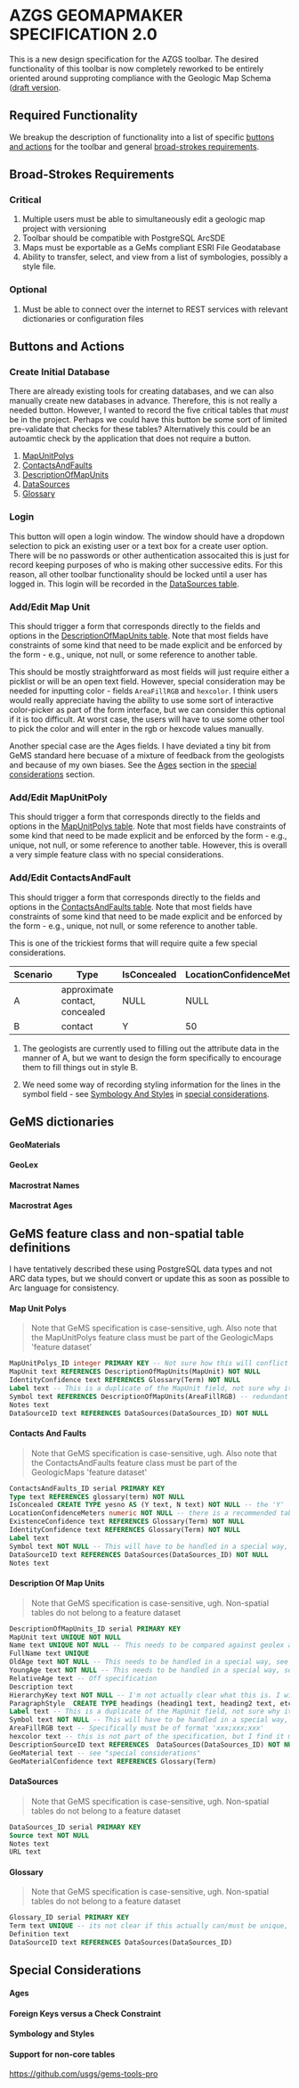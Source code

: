 # AZGS GEOMAPMAKER SPECIFICATION 2.0
This is a new design specification for the AZGS toolbar. The desired functionality of this toolbar is now completely reworked to be entirely oriented around supproting compliance with the Geologic Map Schema ([draft version](https://ngmdb.usgs.gov/Info/standards/GeMS/docs/GeMSv2_draft7g_ProvisionalRelease.pdf).

## Required Functionality
We breakup the description of functionality into a list of specific [buttons and actions](#buttons) for the toolbar and general [broad-strokes requirements](#broad-strokes-requirements).

## Broad-Strokes Requirements

### Critical 
1. Multiple users must be able to simultaneously edit a geologic map project with versioning
2. Toolbar should be compatible with PostgreSQL ArcSDE
3. Maps must be exportable as a GeMs compliant ESRI File Geodatabase
4. Ability to transfer, select, and view from a list of symbologies, possibly a style file.

### Optional 
1. Must be able to connect over the internet to REST services with relevant dictionaries or configuration files

## Buttons and Actions

### Create Initial Database
There are already existing tools for creating databases, and we can also manually create new databases in advance. Therefore, this is not really a needed button. However, I wanted to record the five critical tables that *must* be in the project. Perhaps we could have this button be some sort of limited pre-validate that checks for these tables? Alternatively this could be an autoamtic check by the application that does not require a button.

1. [MapUnitPolys](#map-unit-polys)
2. [ContactsAndFaults](#contacts-and-faults)
3. [DescriptionOfMapUnits](#description-of-map-units) 
4. [DataSources](#data-sources)
5. [Glossary](#glossary)

### Login
This button will open a login window. The window should have a dropdown selection to pick an existing user or a text box for a create user option. There will be no passwords or other authentication assocaited this is just for record keeping purposes of who is making other successive edits. For this reason, all other toolbar functionality should be locked until a user has logged in. This login will be recorded in the [DataSources table](data-sources).

### Add/Edit Map Unit
This should trigger a form that corresponds directly to the fields and options in the [DescriptionOfMapUnits table](#description-of-map-units). Note that most fields have constraints of some kind that need to be made explicit and be enforced by the form - e.g., unique, not null, or some reference to another table.

This should be mostly straightforward as most fields will just require either a picklist or will be an open text field. However, special consideration may be needed for inputting color - fields `AreaFillRGB` and `hexcolor`. I think users would really appreciate having the ability to use some sort of interactive color-picker as part of the form interface, but we can consider this optional if it is too difficult. At worst case, the users will have to use some other tool to pick the color and will enter in the rgb or hexcode values manually.

Another special case are the Ages fields. I have deviated a tiny bit from GeMS standard here becuase of a mixture of feedback from the geologists and because of my own biases. See the [Ages](#ages) section in the [special considerations](#special-considerations) section.

### Add/Edit MapUnitPoly
This should trigger a form that corresponds directly to the fields and options in the [MapUnitPolys table](#map-unit-polys). Note that most fields have constraints of some kind that need to be made explicit and be enforced by the form - e.g., unique, not null, or some reference to another table. However, this is overall a very simple feature class with no special considerations.

### Add/Edit ContactsAndFault
This should trigger a form that corresponds directly to the fields and options in the [ContactsAndFaults table](#contacts-and-faults). Note that most fields have constraints of some kind that need to be made explicit and be enforced by the form - e.g., unique, not null, or some reference to another table. 

This is one of the trickiest forms that will require quite a few special considerations.

Scenario | Type | IsConcealed | LocationConfidenceMeters | Symbol
---- | ---- | ---- | ---- | ---- |
A | approximate contact, concealed | NULL | NULL | 1.0.1
B | contact | Y | 50 | 1.0.1

1. The geologists are currently used to filling out the attribute data in the manner of A, but we want to design the form specifically to encourage them to fill things out in style B.

2. We need some way of recording styling information for the lines in the symbol field - see [Symbology And Styles](#symbology-and-styles) in [special considerations](#special-considerations).

## GeMS dictionaries
#### GeoMaterials
#### GeoLex
#### Macrostrat Names
#### Macrostrat Ages

## GeMS feature class and non-spatial table definitions
I have tentatively described these using PostgreSQL data types and not ARC data types, but we should convert or update this as soon as possible to Arc language for consistency.

#### Map Unit Polys
> Note that GeMS specification is case-sensitive, ugh. Also note that the MapUnitPolys feature class must be part of the GeologicMaps 'feature dataset'

````SQL
MapUnitPolys_ID integer PRIMARY KEY -- Not sure how this will conflict witht he arc OBJECTID, ugh
MapUnit text REFERENCES DescriptionOfMapUnits(MapUnit) NOT NULL
IdentityConfidence text REFERENCES Glossary(Term) NOT NULL
Label text -- This is a duplicate of the MapUnit field, not sure why it exists, can be left blank, but the field should be there
Symbol text REFERENCES DescriptionOfMapUnits(AreaFillRGB) -- redundant with DMU, but required by spec
Notes text
DataSourceID text REFERENCES DataSources(DataSources_ID) NOT NULL
````

#### Contacts And Faults
> Note that GeMS specification is case-sensitive, ugh. Also note that the ContactsAndFaults feature class must be part of the GeologicMaps 'feature dataset'

````SQL
ContactsAndFaults_ID serial PRIMARY KEY
Type text REFERENCES glossary(term) NOT NULL
IsConcealed CREATE TYPE yesno AS (Y text, N text) NOT NULL -- the 'Y' 'N' is part of the spec
LocationConfidenceMeters numeric NOT NULL -- there is a recommended table of values for this, see "special considerations section"
ExistenceConfidence text REFERENCES Glossary(Term) NOT NULL
IdentityConfidence text REFERENCES Glossary(Term) NOT NULL
Label text
Symbol text NOT NULL -- This will have to be handled in a special way, see "special considerations section"
DataSourceID text REFERENCES DataSources(DataSources_ID) NOT NULL
Notes text
````

#### Description Of Map Units
> Note that GeMS specification is case-sensitive, ugh. Non-spatial tables do not belong to a feature dataset

````SQL
DescriptionOfMapUnits_ID serial PRIMARY KEY
MapUnit text UNIQUE NOT NULL
Name text UNIQUE NOT NULL -- This needs to be compared against geolex and macrostrt, see "NAME CHECK BUTTON" section.
FullName text UNIQUE
OldAge text NOT NULL -- This needs to be handled in a special way, see "special considerations"
YoungAge text NOT NULL -- This needs to be handled in a special way, see "special considerations"
RelativeAge text -- Off specification
Description text
HierarchyKey text NOT NULL -- I'm not actually clear what this is. I will have to look at some practical examples.
ParagraphStyle  CREATE TYPE headings (heading1 text, heading2 text, etc.) NOT NULL
Label text -- This is a duplicate of the MapUnit field, not sure why it exists, can be left blank, but the field should be there
Symbol text NOT NULL -- This will have to be handled in a special way, see "special considerations section"
AreaFillRGB text -- Specifically must be of format 'xxx;xxx;xxx'
hexcolor text -- this is not part of the specification, but I find it more useful than RGB so I've added it as another field
DescriptionSourceID text REFERENCES  DataSources(DataSources_ID) NOT NULL
GeoMaterial text -- see "special considerations" 
GeoMaterialConfidence text REFERENCES Glossary(Term)
````

#### DataSources
> Note that GeMS specification is case-sensitive, ugh. Non-spatial tables do not belong to a feature dataset

````SQL
DataSources_ID serial PRIMARY KEY
Source text NOT NULL
Notes text
URL text
````

#### Glossary
> Note that GeMS specification is case-sensitive, ugh. Non-spatial tables do not belong to a feature dataset

````SQL
Glossary_ID serial PRIMARY KEY
Term text UNIQUE -- its not clear if this actually can/must be unique, see special considerations FKEYS vs. Check
Definition text
DataSourceID text REFERENCES DataSources(DataSources_ID)
````

## Special Considerations
#### Ages
#### Foreign Keys versus a Check Constraint
#### Symbology and Styles
#### Support for non-core tables


https://github.com/usgs/gems-tools-pro
